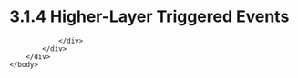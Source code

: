 <html dir="LTR" xmlns:mshelp="http://msdn.microsoft.com/mshelp" xmlns:ddue="http://ddue.schemas.microsoft.com/authoring/2003/5" xmlns:xlink="http://www.w3.org/1999/xlink" xmlns:tool="http://www.microsoft.com/tooltip">
    <head>
        <meta http-equiv="Content-Type" content="text/html; CHARSET=utf-8"></meta>
        <meta name="save" content="history"></meta>
        <title>3.1.4 Higher-Layer Triggered Events</title>
        <xml>
            <mshelp:toctitle title="3.1.4 Higher-Layer Triggered Events"></mshelp:toctitle>
            <mshelp:rltitle title="[MS-CANARYBLOCK]: Higher-Layer Triggered Events"></mshelp:rltitle>
            <mshelp:keyword index="A" term="8aa70d59-19eb-4e02-b417-893069b80ce8"></mshelp:keyword>
            <mshelp:attr name="DCSext.ContentType" value="open specification"></mshelp:attr>
            <mshelp:attr name="AssetID" value="8aa70d59-19eb-4e02-b417-893069b80ce8"></mshelp:attr>
            <mshelp:attr name="TopicType" value="kbRef"></mshelp:attr>
            <mshelp:attr name="DCSext.Title" value="[MS-CANARYBLOCK]: Higher-Layer Triggered Events" />
        </xml>
    </head>
    <body>
        <div id="header">
            <h1 class="heading">3.1.4 Higher-Layer Triggered Events</h1>
        </div>
        <div id="mainSection">
            <div id="mainBody">
                <div id="allHistory" class="saveHistory"></div>
                <div id="sectionSection0" class="section" name="collapseableSection">
                    


                </div>
            </div>
        </div>
    </body>
</html>